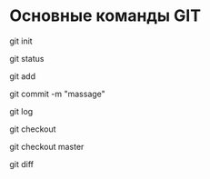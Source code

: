 # Основные команды GIT
git init

git status

git add

git commit -m "massage"

git log

git checkout

git checkout master

git diff
